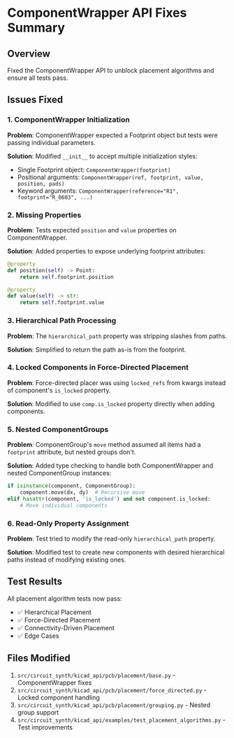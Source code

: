 # ComponentWrapper API Fixes Summary

## Overview
Fixed the ComponentWrapper API to unblock placement algorithms and ensure all tests pass.

## Issues Fixed

### 1. ComponentWrapper Initialization
**Problem**: ComponentWrapper expected a Footprint object but tests were passing individual parameters.

**Solution**: Modified `__init__` to accept multiple initialization styles:
- Single Footprint object: `ComponentWrapper(footprint)`
- Positional arguments: `ComponentWrapper(ref, footprint, value, position, pads)`
- Keyword arguments: `ComponentWrapper(reference="R1", footprint="R_0603", ...)`

### 2. Missing Properties
**Problem**: Tests expected `position` and `value` properties on ComponentWrapper.

**Solution**: Added properties to expose underlying footprint attributes:
```python
@property
def position(self) -> Point:
    return self.footprint.position

@property
def value(self) -> str:
    return self.footprint.value
```

### 3. Hierarchical Path Processing
**Problem**: The `hierarchical_path` property was stripping slashes from paths.

**Solution**: Simplified to return the path as-is from the footprint.

### 4. Locked Components in Force-Directed Placement
**Problem**: Force-directed placer was using `locked_refs` from kwargs instead of component's `is_locked` property.

**Solution**: Modified to use `comp.is_locked` property directly when adding components.

### 5. Nested ComponentGroups
**Problem**: ComponentGroup's `move` method assumed all items had a `footprint` attribute, but nested groups don't.

**Solution**: Added type checking to handle both ComponentWrapper and nested ComponentGroup instances:
```python
if isinstance(component, ComponentGroup):
    component.move(dx, dy)  # Recursive move
elif hasattr(component, 'is_locked') and not component.is_locked:
    # Move individual components
```

### 6. Read-Only Property Assignment
**Problem**: Test tried to modify the read-only `hierarchical_path` property.

**Solution**: Modified test to create new components with desired hierarchical paths instead of modifying existing ones.

## Test Results
All placement algorithm tests now pass:
- ✅ Hierarchical Placement
- ✅ Force-Directed Placement  
- ✅ Connectivity-Driven Placement
- ✅ Edge Cases

## Files Modified
1. `src/circuit_synth/kicad_api/pcb/placement/base.py` - ComponentWrapper fixes
2. `src/circuit_synth/kicad_api/pcb/placement/force_directed.py` - Locked component handling
3. `src/circuit_synth/kicad_api/pcb/placement/grouping.py` - Nested group support
4. `src/circuit_synth/kicad_api/examples/test_placement_algorithms.py` - Test improvements